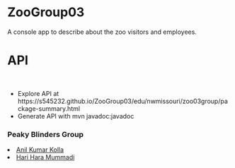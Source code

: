 # ZooGroup03
A console app to describe about the zoo visitors and employees.
<h1> API </h1> <br>

<ul>
    <li>Explore API at https://s545232.github.io/ZooGroup03/edu/nwmissouri/zoo03group/package-summary.html </li>
    <li>Generate API with mvn javadoc:javadoc</li>
</ul>

<h3>Peaky Blinders Group</h3>
<a href="https://github.com/S545232"><li>Anil Kumar Kolla</li></a>
<a href="https://github.com/harimummadi"><li>Hari Hara Mummadi</li></a>

